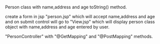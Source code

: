 Person class with
name,address and age
toString() method.

create a form in jsp "person.jsp" which will accept name,address and age and on submit control will go to "View.jsp" which will display person class object with name,address and age entered by user.

 "PersonController" with "@GetMapping" and "@PostMapping" methods.

